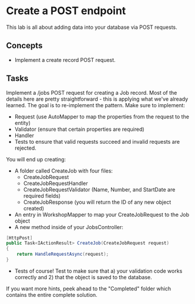# Create a POST endpoint

This lab is all about adding data into your database via POST requests.

## Concepts

- Implement a create record POST request.

## Tasks

Implement a /jobs POST request for creating a Job record. Most of the details here are pretty straightforward - this is applying what we've already learned. The goal is to re-implement the pattern. Make sure to implement:

- Request (use AutoMapper to map the properties from the request to the entity)
- Validator (ensure that certain properties are required)
- Handler
- Tests to ensure that valid requests succeed and invalid requests are rejected.

You will end up creating:

- A folder called CreateJob with four files:
  - CreateJobRequest
  - CreateJobRequestHandler
  - CreateJobRequestValidator (Name, Number, and StartDate are required fields)
  - CreateJobResponse (you will return the ID of any new object created)
- An entry in WorkshopMapper to map your CreateJobRequest to the Job object
- A new method inside of your JobsController:

```csharp
[HttpPost]
public Task<IActionResult> CreateJob(CreateJobRequest request)
{
    return HandleRequestAsync(request);
}
```

- Tests of course! Test to make sure that a) your validation code works correctly and 2) that the object is saved to the database.

If you want more hints, peek ahead to the "Completed" folder which contains the entire complete solution.